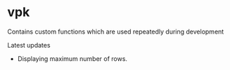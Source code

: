 # vpk
Contains custom functions which are used repeatedly during development

Latest updates
- Displaying maximum number of rows.